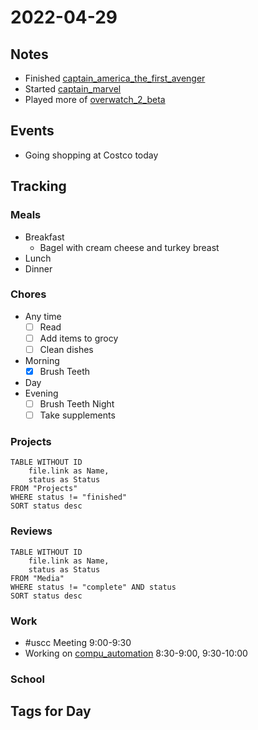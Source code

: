 # 2022-04-29
## Notes
- Finished [captain_america_the_first_avenger](../Media/Movies/captain_america_the_first_avenger.md)
- Started [captain_marvel](../Media/Movies/captain_marvel.md)
- Played more of [overwatch_2_beta](../Media/Videogames/overwatch_2_beta.md)

## Events
- Going shopping at Costco today

## Tracking
### Meals
- Breakfast
	- Bagel with cream cheese and turkey breast
- Lunch
- Dinner

### Chores
- Any time
	- [ ] Read
	- [ ] Add items to grocy
	- [ ] Clean dishes
- Morning
	- [x] Brush Teeth
- Day
- Evening
	- [ ] Brush Teeth Night
	- [ ] Take supplements

### Projects
```dataview
TABLE WITHOUT ID
	file.link as Name,
	status as Status
FROM "Projects"
WHERE status != "finished"
SORT status desc
```

### Reviews
```dataview
TABLE WITHOUT ID
	file.link as Name,
	status as Status
FROM "Media"
WHERE status != "complete" AND status
SORT status desc
```

### Work
- #uscc Meeting 9:00-9:30
- Working on [compu_automation](../Projects/compu_automation.md) 8:30-9:00, 9:30-10:00

### School

## Tags for Day